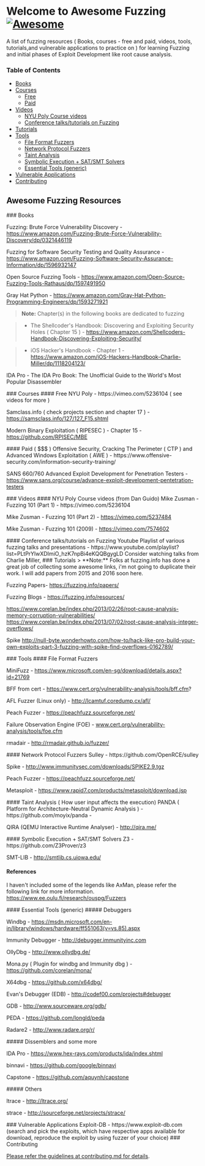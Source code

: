 Welcome to Awesome Fuzzing [![Awesome](https://cdn.rawgit.com/sindresorhus/awesome/d7305f38d29fed78fa85652e3a63e154dd8e8829/media/badge.svg)](https://github.com/sindresorhus/awesome)
===================

A list of fuzzing resources ( Books, courses - free and paid, videos, tools, tutorials,and vulnerable applications to practice on ) for learning Fuzzing and initial phases of Exploit Development like root cause analysis.

### Table of Contents
- [Books](#books)
- [Courses](#courses)
   + [Free](#free)
   + [Paid](#paid)
- [Videos](#videos)
  + [NYU Poly Course videos](#nyu-poly-videos)
  + [Conference talks/tutorials on Fuzzing](#conf-talks-tutorials)
- [Tutorials](#tutorials)
- [Tools](#tools)
  + [File Format Fuzzers](#file-format-fuzzers)
  + [Network Protocol Fuzzers](#network-protocol-fuzzers)
  + [Taint Analysis](#taint-analysis)
  + [Symbolic Execution + SAT/SMT Solvers](#smt-solvers)
  + [Essential Tools (generic)](#essential-tools)
- [Vulnerable Applications](#vuln-apps)
- [Contributing](#contribution)

Awesome Fuzzing Resources
-------------

<a name="books" />
### Books

Fuzzing: Brute Force Vulnerability Discovery  - https://www.amazon.com/Fuzzing-Brute-Force-Vulnerability-Discovery/dp/0321446119 

Fuzzing for Software Security Testing and Quality Assurance - https://www.amazon.com/Fuzzing-Software-Security-Assurance-Information/dp/1596932147

Open Source Fuzzing Tools - https://www.amazon.com/Open-Source-Fuzzing-Tools-Rathaus/dp/1597491950 

Gray Hat Python - https://www.amazon.com/Gray-Hat-Python-Programming-Engineers/dp/1593271921 


> **Note:** Chapter(s) in the following books are dedicated to fuzzing

> - The Shellcoder's Handbook: Discovering and Exploiting Security Holes ( Chapter 15 ) - https://www.amazon.com/Shellcoders-Handbook-Discovering-Exploiting-Security/

> - iOS Hacker's Handbook - Chapter 1 - https://www.amazon.com/iOS-Hackers-Handbook-Charlie-Miller/dp/1118204123/ 

IDA Pro - The IDA Pro Book: The Unofficial Guide to the World's Most Popular Disassembler



<a name="courses" />
### </i> Courses

<a name="free" />
#### Free 
NYU Poly - https://vimeo.com/5236104 ( see videos for more )

Samclass.info ( check projects section and chapter 17 ) - https://samsclass.info/127/127_F15.shtml

Modern Binary Exploitation ( RIPESEC ) - Chapter 15 - https://github.com/RPISEC/MBE 

<a name="paid" />
#### Paid ( $$$ ) 
Offensive Security, Cracking The Perimeter ( CTP ) and Advanced Windows Exploitation ( AWE ) -  https://www.offensive-security.com/information-security-training/

SANS 660/760 Advanced Exploit Development for Penetration Testers - https://www.sans.org/course/advance-exploit-development-pentetration-testers


<a name="videos" />
### Videos
<a name="nyu-poly-videos" />
#### NYU Poly Course videos (from Dan Guido)
Mike Zusman - Fuzzing 101 (Part 1) - https://vimeo.com/5236104

Mike Zusman - Fuzzing 101 (Part 2) - https://vimeo.com/5237484

Mike Zusman - Fuzzing 101 (2009)  - https://vimeo.com/7574602 

<a name="conf-talks-tutorials" />
#### Conference talks/tutorials on Fuzzing
Youtube Playlist of various fuzzing talks and presentations - https://www.youtube.com/playlist?list=PLtPrYlwXDImiO_hzK7npBi4eKQQBgygLD
Consider watching talks from Charlie Miller, 

<a name="tutorials" />
### <i class="icon-file"></i> Tutorials
> **Note:** Folks at fuzzing.info has done a great job of collecting some awesome links, i'm not going to duplicate their work. I will add papers from 2015 and 2016 soon here.

Fuzzing Papers- https://fuzzing.info/papers/ 

Fuzzing Blogs  - https://fuzzing.info/resources/ 

https://www.corelan.be/index.php/2013/02/26/root-cause-analysis-memory-corruption-vulnerabilities/ 
https://www.corelan.be/index.php/2013/07/02/root-cause-analysis-integer-overflows/ 

Spike
http://null-byte.wonderhowto.com/how-to/hack-like-pro-build-your-own-exploits-part-3-fuzzing-with-spike-find-overflows-0162789/ 

<a name="tools" />
### Tools
<a name="file-format-fuzzers" />
#### File Format Fuzzers

MiniFuzz  - https://www.microsoft.com/en-sg/download/details.aspx?id=21769 

BFF from cert - https://www.cert.org/vulnerability-analysis/tools/bff.cfm?

AFL Fuzzer (Linux only) - http://lcamtuf.coredump.cx/afl/ 

Peach Fuzzer - https://peachfuzz.sourceforge.net/ 

Failure Observation Engine (FOE) - www.cert.org/vulnerability-analysis/tools/foe.cfm 

rmadair - http://rmadair.github.io/fuzzer/

<a name="network-protocol-fuzzers" />
#### Network Protocol Fuzzers
Sulley - https://github.com/OpenRCE/sulley

Spike  - http://www.immunitysec.com/downloads/SPIKE2.9.tgz 

Peach Fuzzer - https://peachfuzz.sourceforge.net/ 

Metasploit - https://www.rapid7.com/products/metasploit/download.jsp 

<a name="taint-analysis" />
#### Taint Analysis ( How user input affects the execution)
PANDA ( Platform for Architecture-Neutral Dynamic Analysis ) - https://github.com/moyix/panda - 

QIRA (QEMU Interactive Runtime Analyser) - http://qira.me/ 

<a name="smt-solvers" />
#### Symbolic Execution + SAT/SMT Solvers
Z3 - https://github.com/Z3Prover/z3 

SMT-LIB - http://smtlib.cs.uiowa.edu/ 

#### References

I haven't included some of the legends like AxMan, please refer the following link for more information.
https://www.ee.oulu.fi/research/ouspg/Fuzzers 

<a name="essential-tools" />
#### Essential Tools (generic)

<a name="debuggers" />
##### Debuggers 


Windbg - https://msdn.microsoft.com/en-in/library/windows/hardware/ff551063(v=vs.85).aspx 

Immunity Debugger - http://debugger.immunityinc.com

OllyDbg - http://www.ollydbg.de/

Mona.py ( Plugin for windbg and Immunity dbg )  - https://github.com/corelan/mona/

X64dbg - https://github.com/x64dbg/


Evan's Debugger (EDB) - http://codef00.com/projects#debugger

GDB - http://www.sourceware.org/gdb/ 

PEDA - https://github.com/longld/peda 

Radare2 - http://www.radare.org/r/ 


<a name="dissembers" />
##### Dissemblers and some more


IDA Pro  - https://www.hex-rays.com/products/ida/index.shtml

binnavi - https://github.com/google/binnavi

Capstone - https://github.com/aquynh/capstone

<a name="others" />
##### Others

ltrace - http://ltrace.org/

strace - http://sourceforge.net/projects/strace/


<a name="vuln-apps"/>
### Vulnerable Applications
Exploit-DB - https://www.exploit-db.com
(search and pick the exploits, which have respective apps available for download, reproduce the exploit by using fuzzer of your choice)


<a name="contribution"/>
### Contributing

[Please refer the guidelines at contributing.md for details](Contributing.md).


